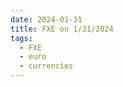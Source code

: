 ```yaml
---
date: 2024-01-31
title: FXE on 1/31/2024
tags: 
  - FXE
  - euro
  - currencies
---
```

<div class="post">
<snapshot-grid 
    :reports="['2024/01/30/CTA/FXE', '2024/01/31/CTA/FXE', '2024/01/31/MTP/FXE']"
    chart="2024/01/31/Chart/FXE"
/>
<p>

</p>
<p>

</p>
</div>